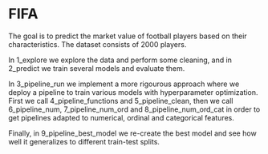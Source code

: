 # FIFA
The goal is to predict the market value of football players based on their characteristics. The dataset consists of 2000 players.

In 1_explore we explore the data and perform some cleaning, and in 2_predict we train several models and evaluate them.

In 3_pipeline_run we implement a more rigourous approach where we deploy a pipeline to train various models with hyperparameter optimization. First we call 4_pipeline_functions and 5_pipeline_clean, then we call 6_pipeline_num, 7_pipeline_num_ord and 8_pipeline_num_ord_cat in order to get pipelines adapted to numerical, ordinal and categorical features.

Finally, in 9_pipeline_best_model we re-create the best model and see how well it generalizes to different train-test splits.
